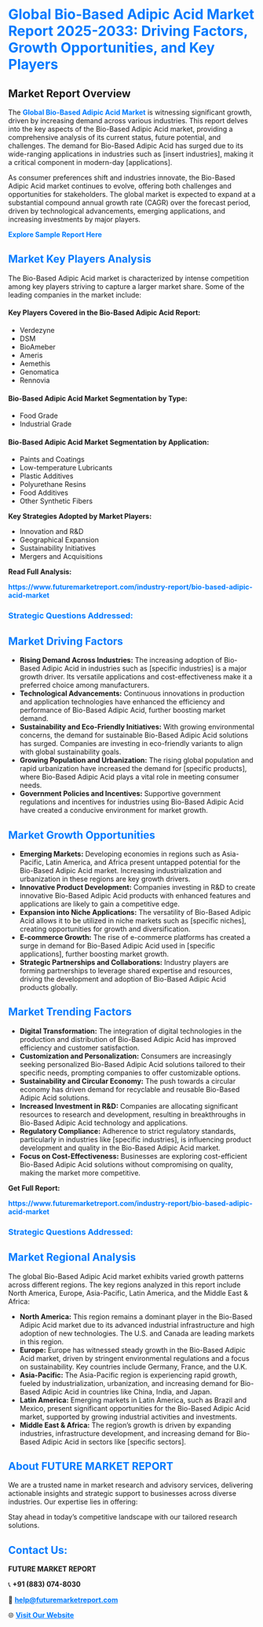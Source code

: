 <h1 style="color: #007BFF;">Global Bio-Based Adipic Acid Market Report 2025-2033: Driving Factors, Growth Opportunities, and Key Players</h1>

<section id="overview">
<h2>Market Report Overview</h2>
<p>The <a href="https://www.futuremarketreport.com/industry-report/bio-based-adipic-acid-market" style="color: #007BFF; text-decoration: none;"><strong>Global Bio-Based Adipic Acid Market</strong></a> is witnessing significant growth, driven by increasing demand across various industries. This report delves into the key aspects of the Bio-Based Adipic Acid market, providing a comprehensive analysis of its current status, future potential, and challenges. The demand for Bio-Based Adipic Acid has surged due to its wide-ranging applications in industries such as [insert industries], making it a critical component in modern-day [applications].</p>
<p>As consumer preferences shift and industries innovate, the Bio-Based Adipic Acid market continues to evolve, offering both challenges and opportunities for stakeholders. The global market is expected to expand at a substantial compound annual growth rate (CAGR) over the forecast period, driven by technological advancements, emerging applications, and increasing investments by major players.</p>
</section>

<section id="overview">
<p><a href="https://www.futuremarketreport.com/request-sample/reportId=62523" style="color: #007BFF; text-decoration: none;"><strong>Explore Sample Report Here</strong></a></p>
</section>

<section id="key-players">
<h2 style="color: #007BFF;">Market Key Players Analysis</h2>
<p>The Bio-Based Adipic Acid market is characterized by intense competition among key players striving to capture a larger market share. Some of the leading companies in the market include:</p>
<h4>Key Players Covered in the Bio-Based Adipic Acid Report:</h4>
<ul><li>Verdezyne</li><li>DSM</li><li>BioAmeber</li><li>Ameris</li><li>Aemethis</li><li>Genomatica</li><li>Rennovia</li></ul>
<h4>Bio-Based Adipic Acid Market Segmentation by Type:</h4>
<ul><li>Food Grade</li><li>Industrial Grade</li></ul>

<h4>Bio-Based Adipic Acid Market Segmentation by Application:</h4>
<ul><li>Paints and Coatings</li><li>Low-temperature Lubricants</li><li>Plastic Additives</li><li>Polyurethane Resins</li><li>Food Additives</li><li>Other Synthetic Fibers</li></ul>
<p><strong>Key Strategies Adopted by Market Players:</strong></p>
<ul>
<li>Innovation and R&D</li>
<li>Geographical Expansion</li>
<li>Sustainability Initiatives</li>
<li>Mergers and Acquisitions</li>
</ul>
</section>

<section>
<p><strong>Read Full Analysis: </strong></p><a href="https://www.futuremarketreport.com/industry-report/bio-based-adipic-acid-market" style="color: #007BFF; text-decoration: none;"><strong>https://www.futuremarketreport.com/industry-report/bio-based-adipic-acid-market</strong></a>
<h3 style="color: #007BFF;">Strategic Questions Addressed:</h3>
</section>

<section id="driving-factors">
<h2 style="color: #007BFF;">Market Driving Factors</h2>
<ul>
<li><strong>Rising Demand Across Industries:</strong> The increasing adoption of Bio-Based Adipic Acid in industries such as [specific industries] is a major growth driver. Its versatile applications and cost-effectiveness make it a preferred choice among manufacturers.</li>
<li><strong>Technological Advancements:</strong> Continuous innovations in production and application technologies have enhanced the efficiency and performance of Bio-Based Adipic Acid, further boosting market demand.</li>
<li><strong>Sustainability and Eco-Friendly Initiatives:</strong> With growing environmental concerns, the demand for sustainable Bio-Based Adipic Acid solutions has surged. Companies are investing in eco-friendly variants to align with global sustainability goals.</li>
<li><strong>Growing Population and Urbanization:</strong> The rising global population and rapid urbanization have increased the demand for [specific products], where Bio-Based Adipic Acid plays a vital role in meeting consumer needs.</li>
<li><strong>Government Policies and Incentives:</strong> Supportive government regulations and incentives for industries using Bio-Based Adipic Acid have created a conducive environment for market growth.</li>
</ul>
</section>

<section id="growth-opportunities">
<h2 style="color: #007BFF;">Market Growth Opportunities</h2>
<ul>
<li><strong>Emerging Markets:</strong> Developing economies in regions such as Asia-Pacific, Latin America, and Africa present untapped potential for the Bio-Based Adipic Acid market. Increasing industrialization and urbanization in these regions are key growth drivers.</li>
<li><strong>Innovative Product Development:</strong> Companies investing in R&D to create innovative Bio-Based Adipic Acid products with enhanced features and applications are likely to gain a competitive edge.</li>
<li><strong>Expansion into Niche Applications:</strong> The versatility of Bio-Based Adipic Acid allows it to be utilized in niche markets such as [specific niches], creating opportunities for growth and diversification.</li>
<li><strong>E-commerce Growth:</strong> The rise of e-commerce platforms has created a surge in demand for Bio-Based Adipic Acid used in [specific applications], further boosting market growth.</li>
<li><strong>Strategic Partnerships and Collaborations:</strong> Industry players are forming partnerships to leverage shared expertise and resources, driving the development and adoption of Bio-Based Adipic Acid products globally.</li>
</ul>
</section>

<section id="trending-factors">
<h2 style="color: #007BFF;">Market Trending Factors</h2>
<ul>
<li><strong>Digital Transformation:</strong> The integration of digital technologies in the production and distribution of Bio-Based Adipic Acid has improved efficiency and customer satisfaction.</li>
<li><strong>Customization and Personalization:</strong> Consumers are increasingly seeking personalized Bio-Based Adipic Acid solutions tailored to their specific needs, prompting companies to offer customizable options.</li>
<li><strong>Sustainability and Circular Economy:</strong> The push towards a circular economy has driven demand for recyclable and reusable Bio-Based Adipic Acid solutions.</li>
<li><strong>Increased Investment in R&D:</strong> Companies are allocating significant resources to research and development, resulting in breakthroughs in Bio-Based Adipic Acid technology and applications.</li>
<li><strong>Regulatory Compliance:</strong> Adherence to strict regulatory standards, particularly in industries like [specific industries], is influencing product development and quality in the Bio-Based Adipic Acid market.</li>
<li><strong>Focus on Cost-Effectiveness:</strong> Businesses are exploring cost-efficient Bio-Based Adipic Acid solutions without compromising on quality, making the market more competitive.</li>
</ul>
</section>

<section>
<p><strong>Get Full Report: </strong></p><a href="https://www.futuremarketreport.com/industry-report/bio-based-adipic-acid-market" style="color: #007BFF; text-decoration: none;"><strong>https://www.futuremarketreport.com/industry-report/bio-based-adipic-acid-market</strong></a>
<h3 style="color: #007BFF;">Strategic Questions Addressed:</h3>
</section>


<section id="regional-analysis">
<h2 style="color: #007BFF;">Market Regional Analysis</h2>
<p>The global Bio-Based Adipic Acid market exhibits varied growth patterns across different regions. The key regions analyzed in this report include North America, Europe, Asia-Pacific, Latin America, and the Middle East & Africa:</p>
<ul>
<li><strong>North America:</strong> This region remains a dominant player in the Bio-Based Adipic Acid market due to its advanced industrial infrastructure and high adoption of new technologies. The U.S. and Canada are leading markets in this region.</li>
<li><strong>Europe:</strong> Europe has witnessed steady growth in the Bio-Based Adipic Acid market, driven by stringent environmental regulations and a focus on sustainability. Key countries include Germany, France, and the U.K.</li>
<li><strong>Asia-Pacific:</strong> The Asia-Pacific region is experiencing rapid growth, fueled by industrialization, urbanization, and increasing demand for Bio-Based Adipic Acid in countries like China, India, and Japan.</li>
<li><strong>Latin America:</strong> Emerging markets in Latin America, such as Brazil and Mexico, present significant opportunities for the Bio-Based Adipic Acid market, supported by growing industrial activities and investments.</li>
<li><strong>Middle East & Africa:</strong> The region’s growth is driven by expanding industries, infrastructure development, and increasing demand for Bio-Based Adipic Acid in sectors like [specific sectors].</li>
</ul>
</section>

<footer>
<h2 style="color: #007BFF;">About FUTURE MARKET REPORT</h2>
<p>We are a trusted name in market research and advisory services, delivering actionable insights and strategic support to businesses across diverse industries. Our expertise lies in offering:</p>

<p>Stay ahead in today’s competitive landscape with our tailored research solutions.</p>

<h2 style="color: #007BFF;">Contact Us:</h2>
<p><strong>FUTURE MARKET REPORT</strong></p>
<p>📞 <strong>+91 (883) 074-8030</strong></p>
<p>📧 <strong><a href="mailto:help@futuremarketreport.com" style="color: #007BFF;">help@futuremarketreport.com</a></strong></p>
<p>🌐 <strong><a href="https://www.futuremarketreport.com/" style="color: #007BFF;">Visit Our Website</a></strong></p>
</footer>